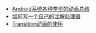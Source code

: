 * [Android系统各种类型的动画总结](Android系统各种类型的动画总结.md)
* [如何写一个自己的注解处理器](如何写一个自己的注解处理器.md)
* [Transition动画的使用](Transition动画简介.md)